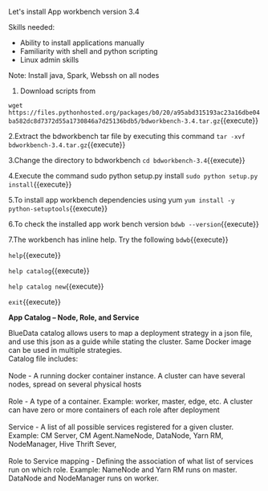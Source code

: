 Let's install App workbench version 3.4 

Skills needed:
<ul>
  <li>Ability to install applications manually</li>
  <li>Familiarity with shell and python scripting</li>
  <li>Linux admin skills</li>
</ul>
Note: Install java, Spark, Webssh on all nodes

1. Download scripts from 

`wget https://files.pythonhosted.org/packages/b0/20/a95abd315193ac23a16dbe04ba582dc8d7372d55a1730846a7d25136bdb5/bdworkbench-3.4.tar.gz`{{execute}}

2.Extract the bdworkbench tar file by executing this command
`tar -xvf bdworkbench-3.4.tar.gz`{{execute}}

3.Change the directory to bdworkbench
`cd bdworkbench-3.4`{{execute}}

4.Execute the command sudo python setup.py install
`sudo python setup.py install`{{execute}}

5.To install app workbench dependencies using yum
`yum install -y python-setuptools`{{execute}}

6.To check the installed app work bench version
`bdwb --version`{{execute}}

7.The workbench has inline help. Try the following
`bdwb`{{execute}}

`help`{{execute}}

`help catalog`{{execute}}

`help catalog new`{{execute}}

`exit`{{execute}}



<b>App Catalog – Node, Role, and Service</b>

BlueData catalog allows users to map a deployment strategy in a json file, and use this json as a guide while stating the cluster. Same Docker image can be used in multiple strategies. 
<br>Catalog file includes:
<br>
<br>Node - A running docker container instance. A cluster can have several nodes, spread on several physical hosts
<br>
<br>Role - A type of a container.  Example: worker, master, edge, etc. A cluster can have zero or more containers of each role after deployment
<br>
<br>Service - A list of all possible services registered for a given cluster. Example: CM Server, CM Agent.NameNode, DataNode, Yarn RM, NodeManager, Hive Thrift Sever, 
<br>
<br>Role to Service mapping -  Defining the association of what list of services run on which role. Example: NameNode and Yarn RM runs on master. DataNode and NodeManager runs on worker.


